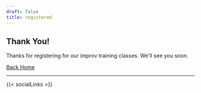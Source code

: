```yaml
---
draft: false
title: registered
---
```


## Thank You!

Thanks for registering for our improv training classes. We'll see you soon.

<p><a href="/#" class="button special">Back Home</a></p>

---

{{< socialLinks >}}
